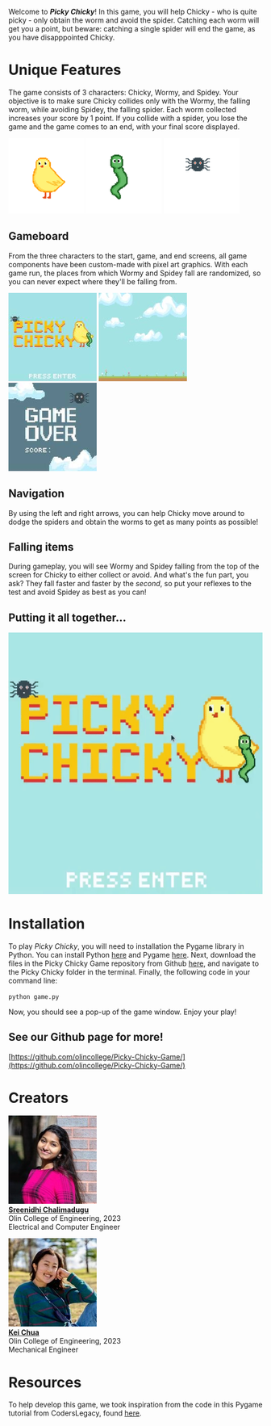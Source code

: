 Welcome to ***Picky Chicky***! In this game, you will help Chicky - who is quite picky - only obtain the worm and avoid the spider. Catching each worm will get you a point, but beware: catching a single spider will end the game, as you have disapppointed Chicky.

# Unique Features

The game consists of 3 characters: Chicky, Wormy, and Spidey. Your objective is to make sure Chicky collides only with the Wormy, the falling worm, while avoiding Spidey, the falling spider. Each worm collected increases your score by 1 point. If you collide with a spider, you lose the game and the game comes to an end, with your final score displayed.

![Chicky](images/chick_resized.png) ![Wormy](images/worm_resized.png) ![Spidey](images/spider_resized.png)

## Gameboard

From the three characters to the start, game, and end screens, all game components have been custom-made with pixel art graphics. With each game run, the places from which Wormy and Spidey fall are randomized, so you can never expect where they'll be falling from.

![start screen](images/start_screen_resized.jpg) ![game background](images/game_background_resized.jpg) ![game over screen](images/game_over_resized.jpg)

## Navigation

By using the left and right arrows, you can help Chicky move around to dodge the spiders and obtain the worms to get as many points as possible!

## Falling items

During gameplay, you will see Wormy and Spidey falling from the top of the screen for Chicky to either collect or avoid. And what's the fun part, you ask? They fall faster and faster by the *second*, so put your reflexes to the test and avoid Spidey as best as you can!

## Putting it all together...

![gameplay demo gif](images/demo.gif)


# Installation 

To play *Picky Chicky*, you will need to installation the Pygame library in Python. You can install Python [here](https://www.python.org/downloads/) and Pygame [here](https://www.pygame.org/wiki/GettingStarted). Next, download the files in the Picky Chicky Game repository from Github [here](https://github.com/olincollege/Picky-Chicky-Game/), and navigate to the Picky Chicky folder in the terminal. Finally, the following code in your command line:

`python game.py`

Now, you should see a pop-up of the game window. Enjoy your play!

## See our Github page for more!

[https://github.com/olincollege/Picky-Chicky-Game/](https://github.com/olincollege/Picky-Chicky-Game/)


# Creators

![Sree profile picture](images/sree_resized.jpg)  
[**Sreenidhi Chalimadugu**](https://www.linkedin.com/in/sreenidhi-chalimadugu/)  
Olin College of Engineering, 2023  
Electrical and Computer Engineer


![Kei profile picture](images/kei_resized.jpg)  
[**Kei Chua**](https://www.linkedin.com/in/kei-chua-3a7a96199/)  
Olin College of Engineering, 2023  
Mechanical Engineer


# Resources

To help develop this game, we took inspiration from the code in this Pygame tutorial from CodersLegacy, found [here](https://coderslegacy.com/python/python-pygame-tutorial/).
